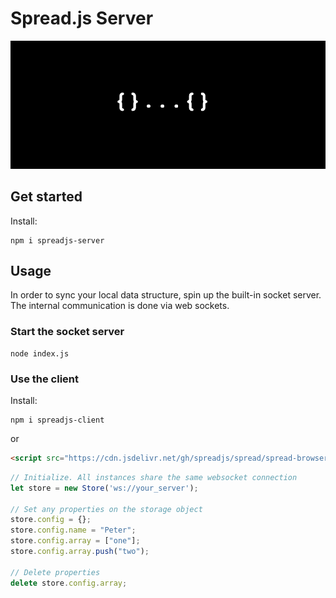 # Spread.js Server

![djso](djso.png)

## Get started

Install:

```shell
npm i spreadjs-server
```

## Usage

In order to sync your local data structure, spin up the built-in socket server. The internal communication is done via web sockets.

### Start the socket server

```shell
node index.js
```

### Use the client

Install:

```shell
npm i spreadjs-client
```

 or

```html
<script src="https://cdn.jsdelivr.net/gh/spreadjs/spread/spread-browser.js" />
```

```javascript
// Initialize. All instances share the same websocket connection
let store = new Store('ws://your_server');

// Set any properties on the storage object
store.config = {};
store.config.name = "Peter";
store.config.array = ["one"];
store.config.array.push("two");

// Delete properties
delete store.config.array;

```